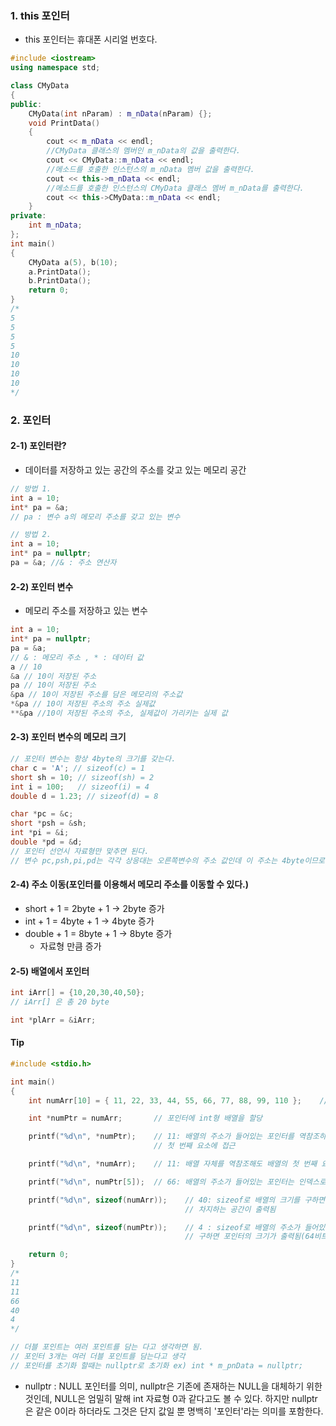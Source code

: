 ### 1. this 포인터

- this 포인터는 휴대폰 시리얼 번호다.

```c++
#include <iostream>
using namespace std;

class CMyData
{
public:
    CMyData(int nParam) : m_nData(nParam) {};
    void PrintData()
    {
        cout << m_nData << endl;
        //CMyData 클래스의 멤버인 m_nData의 값을 출력한다.
        cout << CMyData::m_nData << endl;
        //메소드를 호출한 인스턴스의 m_nData 멤버 값을 출력한다.
        cout << this->m_nData << endl;
        //메소드를 호출한 인스턴스의 CMyData 클래스 멤버 m_nData를 출력한다.
        cout << this->CMyData::m_nData << endl;
    }
private:
    int m_nData;
};
int main()
{
    CMyData a(5), b(10);
    a.PrintData();
    b.PrintData();
    return 0;
}
/*
5
5
5
5
10
10
10
10
*/
```

### 2. 포인터

#### 2-1) 포인터란?

- 데이터를 저장하고 있는 공간의 주소를 갖고 있는 메모리 공간

```C++
// 방법 1.
int a = 10;
int* pa = &a;
// pa : 변수 a의 메모리 주소를 갖고 있는 변수 

// 방법 2.
int a = 10;
int* pa = nullptr;
pa = &a; //& : 주소 연산자

```



#### 2-2) 포인터 변수

- 메모리 주소를 저장하고 있는 변수

```C++
int a = 10;
int* pa = nullptr;
pa = &a;
// & : 메모리 주소 , * : 데이터 값
a // 10
&a // 10이 저장된 주소
pa // 10이 저장된 주소
&pa // 10이 저장된 주소를 담은 메모리의 주소값
*&pa // 10이 저장된 주소의 주소 실제값
**&pa //10이 저장된 주소의 주소, 실제값이 가리키는 실제 값
```



#### 2-3) 포인터 변수의 메모리 크기

```C++
// 포인터 변수는 항상 4byte의 크기를 갖는다.
char c = 'A'; // sizeof(c) = 1
short sh = 10; // sizeof(sh) = 2
int i = 100;   // sizeof(i) = 4	
double d = 1.23; // sizeof(d) = 8

char *pc = &c;
short *psh = &sh;
int *pi = &i;
double *pd = &d;
// 포인터 선언시 자료형만 맞추면 된다.
// 변수 pc,psh,pi,pd는 각각 상응대는 오른쪽변수의 주소 값인데 이 주소는 4byte이므로 모두 같은 크기를 갖는다.
```



#### 2-4) 주소 이동(포인터를 이용해서 메모리 주소를 이동할 수 있다.)

- short + 1 = 2byte  + 1 -> 2byte 증가
- int + 1 = 4byte + 1 -> 4byte 증가
- double + 1 = 8byte + 1 -> 8byte 증가
  - 자료형 만큼 증가

  

#### 2-5) 배열에서 포인터

```C++
int iArr[] = {10,20,30,40,50};
// iArr[] 은 총 20 byte

int *plArr = &iArr;

```



#### Tip

```c++
#include <stdio.h>

int main()
{
    int numArr[10] = { 11, 22, 33, 44, 55, 66, 77, 88, 99, 110 };    // 크기가 10인 int형 배열

    int *numPtr = numArr;       // 포인터에 int형 배열을 할당

    printf("%d\n", *numPtr);    // 11: 배열의 주소가 들어있는 포인터를 역참조하면 배열의 
                                // 첫 번째 요소에 접근

    printf("%d\n", *numArr);    // 11: 배열 자체를 역참조해도 배열의 첫 번째 요소에 접근

    printf("%d\n", numPtr[5]);  // 66: 배열의 주소가 들어있는 포인터는 인덱스로 접근할 수 있음

    printf("%d\n", sizeof(numArr));    // 40: sizeof로 배열의 크기를 구하면 배열이 메모리에 
                                       // 차지하는 공간이 출력됨

    printf("%d\n", sizeof(numPtr));    // 4 : sizeof로 배열의 주소가 들어있는 포인터의 크기를 
                                       // 구하면 포인터의 크기가 출력됨(64비트라면 8)

    return 0;
}
/*
11
11
66
40
4
*/

// 더블 포인트는 여러 포인트를 담는 다고 생각하면 됨.
// 포인터 3개는 여러 더블 포인트를 담는다고 생각 
// 포인터를 초기화 할때는 nullptr로 초기화 ex) int * m_pnData = nullptr;
```

- nullptr : NULL 포인터를 의미, nullptr은 기존에 존재하는 NULL을 대체하기 위한 것인데, NULL은 엄밀히 말해 int 자료형 0과 같다고도 볼 수 있다. 하지만 nullptr은 같은 0이라 하더라도 그것은 단지 값일 뿐 명백히 '포인터'라는 의미를 포함한다.